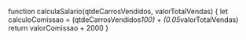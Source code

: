 function calculaSalario(qtdeCarrosVendidos, valorTotalVendas) {
  let calculoComissao = (qtdeCarrosVendidos*100) + (0.05*valorTotalVendas)
return valorComissao + 2000
}
